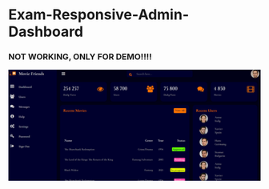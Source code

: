# Exam-Responsive-Admin-Dashboard

### NOT WORKING, ONLY FOR DEMO!!!!

![](https://github.com/IrinaUXUI/Exam-Responsive-Admin-Dashboard/blob/main/Untitled.png)
